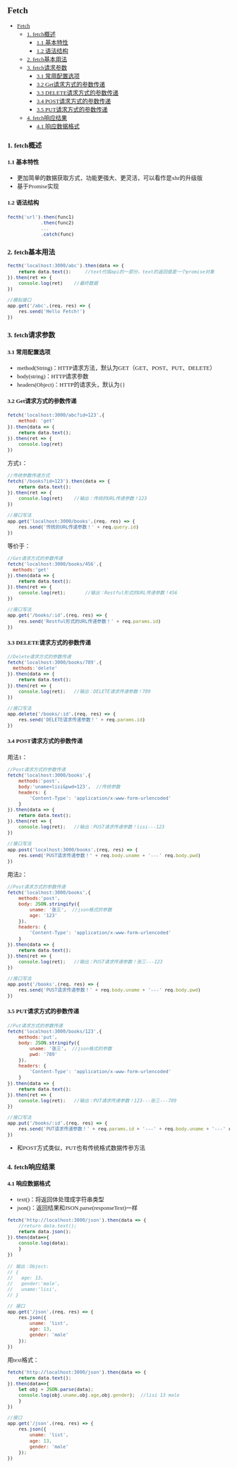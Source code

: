<font face="微软雅黑" size="2">

## Fetch
- [Fetch](#fetch)
  - [1. fetch概述](#1-fetch概述)
    - [1.1 基本特性](#11-基本特性)
    - [1.2 语法结构](#12-语法结构)
  - [2. fetch基本用法](#2-fetch基本用法)
  - [3. fetch请求参数](#3-fetch请求参数)
    - [3.1 常用配置选项](#31-常用配置选项)
    - [3.2 Get请求方式的参数传递](#32-get请求方式的参数传递)
    - [3.3 DELETE请求方式的参数传递](#33-delete请求方式的参数传递)
    - [3.4 POST请求方式的参数传递](#34-post请求方式的参数传递)
    - [3.5 PUT请求方式的参数传递](#35-put请求方式的参数传递)
  - [4. fetch响应结果](#4-fetch响应结果)
    - [4.1 响应数据格式](#41-响应数据格式)
### 1. fetch概述
#### 1.1 基本特性
- 更加简单的数据获取方式，功能更强大、更灵活，可以看作是xhr的升级版
- 基于Promise实现

#### 1.2 语法结构
```js
fecth('url').then(func1)
            .then(func2)
            ...
            .catch(func)
```
### 2. fetch基本用法
```js
fecth('localhost:3000/abc').then(data => {
    return data.text();     //text代指api的一部分，text的返回值是一个promise对象
}).then(ret => {
    console.log(ret)    //最终数据
})

//模拟接口
app.get('/abc',(req, res) => {
    res.send('Hello Fetch!')
})
```

### 3. fetch请求参数
#### 3.1 常用配置选项
- method(String)：HTTP请求方法，默认为GET（GET、POST、PUT、DELETE）
- body(string)：HTTP请求参数
- headers(Object)：HTTP的请求头，默认为{}

#### 3.2 Get请求方式的参数传递
```js
fetch('localhost:3000/abc?id=123',{
    method: 'get'
}).then(data => {
    return data.text();
}).then(ret => {
    console.log(ret)
})
```

方式1：

```js
//传统参数传递方式
fetch('/books?id=123').then(data => {
    return data.text();
}).then(ret => {
    console.log(ret)    //输出：传统的URL传递参数！123
})

//接口写法
app.get('localhost:3000/books',(req, res) => {
    res.send('传统的URL传递参数！' + req.query.id)
})
```
等价于：

```js
//Get请求方式的参数传递
fetch('localhost:3000/books/456',{
  methods:'get'
}).then(data => {
    return data.text();
}).then(ret => {
    console.log(ret);       //输出：Restful形式的URL传递参数！456
})

//接口写法
app.get('/books/:id',(req, res) => {
    res.send('Restful形式的URL传递参数！' + req.params.id)
})
```
#### 3.3 DELETE请求方式的参数传递
```js
//Delete请求方式的参数传递
fetch('localhost:3000/books/789',{
  methods:'delete'
}).then(data => {
    return data.text();
}).then(ret => {
    console.log(ret);   //输出：DELETE请求传递参数！789
})

//接口写法
app.delete('/books/:id',(req, res) => {
    res.send('DELETE请求传递参数！' + req.params.id)
})
```

#### 3.4 POST请求方式的参数传递
用法1：

```js
//Post请求方式的参数传递
fetch('localhost:3000/books',{
    methods:'post',
    body:'uname=lisi&pwd=123',  //传统参数
    headers: {
        'Content-Type': 'application/x-www-form-urlencoded'
    }
}).then(data => {
    return data.text();
}).then(ret => {
    console.log(ret);   //输出：PUST请求传递参数！lisi---123
})

//接口写法
app.post('localhost:3000/books',(req, res) => {
    res.send('PUST请求传递参数！' + req.body.uname + '---' req.body.pwd)
})
```
用法2：
```js
//Post请求方式的参数传递
fetch('localhost:3000/books',{
    methods:'post',
    body: JSON.stringify({
        uname: '张三',  //json格式的参数
        age: '123'
    }),
    headers: {
        'Content-Type': 'application/x-www-form-urlencoded'
    }
}).then(data => {
    return data.text();
}).then(ret => {
    console.log(ret);   //输出：PUST请求传递参数！张三---123
})

//接口写法
app.post('/books',(req, res) => {
    res.send('PUST请求传递参数！' + req.body.uname + '---' req.body.pwd)
})
```
#### 3.5 PUT请求方式的参数传递
```js
//Put请求方式的参数传递
fetch('localhost:3000/books/123',{
    methods:'put',
    body: JSON.stringify({
        uname: '张三',  //json格式的参数
        pwd: '789'
    }),
    headers: {
        'Content-Type': 'application/x-www-form-urlencoded'
    }
}).then(data => {
    return data.text();
}).then(ret => {
    console.log(ret);   //输出：PUT请求传递参数！123---张三---789
})

//接口写法
app.put('/books/:id',(req, res) => {
    res.send('PUT请求传递参数！' + req.params.id + '---' + req.body.uname + '---' req.body.pwd)
})
```
- 和POST方式类似，PUT也有传统格式数据传参方法
### 4. fetch响应结果
#### 4.1 响应数据格式
- text()：将返回体处理成字符串类型
- json()：返回结果和JSON.parse(responseText)一样
```js
fetch('http://localhost:3000/json').then(data => {
    //return data.text();
    return data.json();
}).then(data=>{
    console.log(data);   
    }
})
                                                     
// 输出：Object:
// {
//   age: 13,
//   gender:'male',
//   uname:'lisi',
// }

// 接口
app.get('/json',(req, res) => {
    res.json({
        uname: 'list',
        age: 13,
        gender: 'male'
    });
})
```
用text格式：
```js
fetch('http://localhost:3000/json').then(data => {
    return data.text();
}).then(data=>{
    let obj = JSON.parse(data);
    console.log(obj.uname,obj.age,obj.gender);  //lisi 13 male   
    }
})

//接口
app.get('/json',(req, res) => {
    res.json({
        uname: 'list',
        age: 13,
        gender: 'male'
    });
})
```